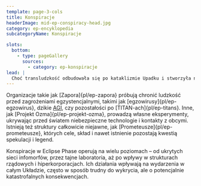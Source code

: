 ```yaml
---
template: page-3-cols
title: Konspiracje
headerImage: mid-ep-conspiracy-head.jpg
category: ep-encyklopedia
subcategoryName: Konspiracje

slots:
  bottom:
    - type: pageGallery
      sources:
        - category: ep-konspiracje
lead: |
  Choć transludzkość odbudowała się po kataklizmie Upadku i stworzyła nowy porządek w Układzie Słonecznym, w cieniu tej pozornej normalności działają liczne spiski, tajne projekty i ukryte frakcje. Choć opisy rządów i hiperkorporacji zawierają wzmianki o podejmowanych przez nie skrytych i niebezpiecznych działaniach, to nie jedyne konspiracje operujące w świecie Eclipse Phase.
---
```

Organizacje takie jak [Zapora]{pl/ep-zapora} próbują chronić ludzkość przed zagrożeniami egzystencjalnymi, takimi jak [egzowirusy]{pl/ep-egzowirus}, dzikie [AGI](#), czy pozostałości po [TITAN-ach]{pl/ep-titans}. Inne, jak [Projekt Ozma]{pl/ep-projekt-ozma}, prowadzą własne eksperymenty, ukrywając przed światem niebezpieczne technologie i kontakty z obcymi. Istnieją też struktury całkowicie niejawne, jak [Prometeusze]{pl/ep-prometeusze}, których cele, skład i nawet istnienie pozostają kwestią spekulacji i legend.

Konspiracje w Eclipse Phase operują na wielu poziomach – od ukrytych sieci infomorfów, przez tajne laboratoria, aż po wpływy w strukturach rządowych i hiperkorporacjach. Ich działania wpływają na wydarzenia w całym Układzie, często w sposób trudny do wykrycia, ale o potencjalnie katastrofalnych konsekwencjach.
